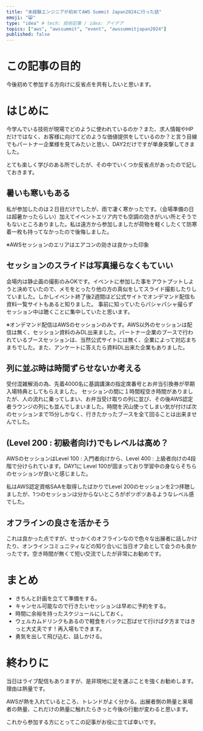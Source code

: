 ```yaml
---
title: "未経験エンジニアが初めてAWS Summit Japan2024に行った話"
emoji: "😸"
type: "idea" # tech: 技術記事 / idea: アイデア
topics: ["aws", "awssummit", "event", "awssummitjapan2024"]
published: false
---
```

# この記事の目的

今後初めて参加する方向けに反省点を共有したいと思います。

# はじめに

今学んでいる技術が現場でどのように使われているのか？また、求人情報やHPだけではなく、お客様に向けてどのような価値提供をしているのか？と言う目線でもパートナー企業様を見てみたいと思い、DAY2だけですが単身突撃してきました。

とても楽しく学びのある所でしたが、その中でいくつか反省点があったので記しておきます。



## 暑いも寒いもある

私が参加したのは２日目だけでしたが、雨で凄く寒かったです。（会場準備の日は超暑かったらしい）加えてイベントエリア内でも空調の効きがいい所とそうでもないところありました。私は遠方から参加しましたが荷物を軽くしたくて防寒着一枚も持ってなかったので後悔しました。

※AWSセッションのエリアはエアコンの効きは良かった印象

## セッションのスライドは写真撮らなくもていい

会場内は静止画の撮影のみOKです。イベントに参加した事をアウトプットしようと決めていたので、メモをとったり他の方の真似をしてスライド撮影したりしていました。しかしイベント終了後2週間ほど公式サイトでオンデマンド配信も資料一覧サイトもあると知りました。
事前に知っていたらパシャパシャ撮らずセッション中は聴くことに集中していたと思います。


※オンデマンド配信はAWSのセッションのみです。AWS以外のセッションは配信は無く、セッション資料のみDL出来ました。パートナー企業のブースで行われているブースセッションは、当然公式サイトには無く、企業によって対応まちまちでした。また、アンケートに答えたら資料DL出来た企業もありました。

## 列に並ぶ時は時間ずらせないか考える

受付混雑解消の為、先着4000名に基調講演の指定席番号とお弁当引換券が早期入場特典としてもらえました。
セッションの間に１時間程空き時間がありましたが、人の流れに乗ってしまい、お弁当受け取りの列に並び、その後AWS認定者ラウンジの列にも並んでしまいました。時間を沢山使ってしまい気が付けば次のセッションまで15分しかなく、行きたかったブースを全て回ることは出来ませんでした。

## (Level 200 : 初級者向け)でもレベルは高め？

AWSのセッションはLevel 100 : 入門者向けから、Level 400 : 上級者向けの4段階で分けられています。DAY1に Level 100が固まっており学習中の身ならそちらのセッションが良いと感じました。

私はAWS認定資格SAAを取得したばかりでLevel 200のセッションを2つ拝聴しましたが、1つのセッションは分からないところがポツポツあるようなレベル感でした。

## オフラインの良さを活かそう

これは良かった点ですが、せっかくのオフラインなので色々な出展者に話しかけたり、オンラインコミュニティなどの知り合いに当日オフ会として会うのも良かったです。空き時間が無くて短い交流でしたが非常にお勧めです。

# まとめ

* きちんと計画を立てて準備をする。
* キャンセル可能なので行きたいセッションは早めに予約をする。
* 時間に余裕を持ったスケジュールにしておく。
* ウェルカムドリンクもあるので軽食をバックに忍ばせて行けば夕方まではきっと大丈夫です！再入場もできます。
* 勇気を出して飛び込む、話しかける。

# 終わりに

当日はライブ配信もありますが、是非現地に足を運ぶことを強くお勧めします。理由は熱量です。

AWSが熱を入れているところ、トレンドがよく分かる。出展者側の熱量と来場者の熱量、これだけの熱量に触れたらきっと今後の行動が変わると思います。

これから参加する方にとってこの記事がお役に立てば幸いです。

